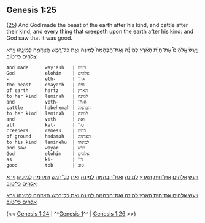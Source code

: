 ## Genesis 1:25

([25](http://biblehub.com/text/genesis/1-25.htm)) And God made the beast of the earth after his kind, and cattle after their kind, and every thing that creepeth upon the earth after his kind: and God saw that it was good.

וַיַּ֣עַשׂ אֱלֹהִים֩ אֶת־חַיַּ֨ת הָאָ֜רֶץ לְמִינָ֗הּ וְאֶת־הַבְּהֵמָה֙ לְמִינָ֔הּ וְאֵ֛ת כָּל־רֶ֥מֶשׂ הָֽאֲדָמָ֖ה לְמִינֵ֑הוּ וַיַּ֥רְא אֱלֹהִ֖ים כִּי־טֹֽוב׃

	And made    | way'ash   | ויעש
	God         | elohim    | אלהים
	-           | eth-      | את־
	the beast   | chayath   | חית
	of earth    | hartz     | הארץ
	to her kind | leminah   | למינה
	and         | veth-     | ואת־
	cattle      | habehemah | הבהמה
	to her kind | leminah   | למינה
	and         | veth      | ואת
	all         | kal-      | כל־
	creepers    | remess    | רמש
	of ground   | hadamah   | האדמה
	to his kind | leminehu  | למינהו
	and saw     | wayar     | וירא
	God         | elohim    | אלהים
	as          | ki-       | כי־
	good        | tob       | טוב

[ויעש](/keys/VIOSh) [אלהים](/keys/ALHIM) [את־חית](/keys/ATh-ChITh) [הארץ](/keys/HARTz) [למינה](/keys/LMINH) [ואת־הבהמה](/keys/VATh-HBHMH) [למינה](/keys/LMINH) [ואת](/keys/VATh) [כל־רמש](/keys/KL-RMSh) [האדמה](/keys/HADMH) [למינהו](/keys/LMINHV) [וירא](/keys/VIRA) [אלהים](/keys/ALHIM) [כי־טוב](/keys/KI-TVB)׃

[ויעש אלהים את־חית הארץ למינה ואת־הבהמה למינה ואת כל־רמש האדמה למינהו וירא אלהים כי־טוב](/keys/VIOSh.ALHIM.ATh-ChITh.HARTz.LMINH.VATh-HBHMH.LMINH.VATh.KL-RMSh.HADMH.LMINHV.VIRA.ALHIM.KI-TVB)׃

(<< [Genesis 1:24](/genesis/1/24) | ^^[Genesis 1](/genesis/1)^^ | [Genesis 1:26](/genesis/1/26) >>)
